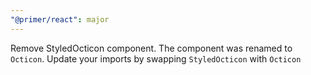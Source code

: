 ```yaml
---
"@primer/react": major
---
```


Remove StyledOcticon component. The component was renamed to `Octicon`. Update your imports by swapping `StyledOcticon` with `Octicon`

